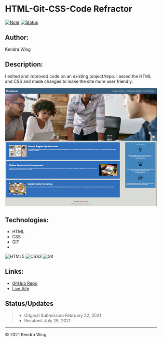 # HTML-Git-CSS-Code Refractor

[![Note](https://img.shields.io/badge/Note-Recently_Updated_for_HW_Resubmit-3cc9a3?style=for-the-badge&link=https://kwing25.github.io/HTML-Git-CSS-Code-Refractor-Updated/)](https://kwing25.github.io/HTML-Git-CSS-Code-Refractor-Updated/)
[![Status](https://img.shields.io/badge/Status-Complete-66BB6A?style=for-the-badge&link=https://github.com/kwing25/HTML-Git-CSS-Code-Refractor-Updated)](https://github.com/kwing25/HTML-Git-CSS-Code-Refractor-Updated)


## Author:
Kendra Wing

## Description:
I edited and improved code on an existing project/repo. I assed the HTML and CSS and made changes to make the site more user friendly.

![Final Webpage Pic](https://raw.githubusercontent.com/kwing25/HTML-Git-CSS-Code-Refractor-Updated/main/screenshotofsite.png)
## Technologies:

- HTML
- CSS
- GIT 
- 
![HTML5](https://img.shields.io/badge/HTML5-000000?style=flat&logo=HTML5)
![CSS3](https://img.shields.io/badge/CSS3-000000?style=flat&logo=CSS3)
![Git](https://img.shields.io/badge/Git-000000?style=flat&logo=Git)

## Links:
- [GitHub Repo](https://github.com/kwing25/HTML-Git-CSS-Code-Refractor-Updated)
- [Live Site](https://kwing25.github.io/HTML-Git-CSS-Code-Refractor-Updated/)
## Status/Updates
> - Original Submission February 22, 2021
> - Resubmit July 29, 2021

---
&copy; 2021 Kendra Wing